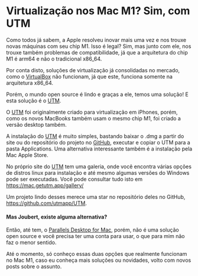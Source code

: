 # Virtualização nos Mac M1? Sim, com UTM

Como todos já sabem, a Apple resolveu inovar mais uma vez e nos trouxe novas máquinas com seu chip M1. Isso é legal? Sim, mas junto com ele, nos trouxe também problemas de compatibilidade, já que a arquitetura do chip M1 é arm64 e não o tradicional x86_64.

Por conta disto, soluções de virtualização já consolidadas no mercado, como o [VirtualBox](https://www.virtualbox.org/) não funcionam, já que este, funciona somente na arquitetura x86_64.

Porém, o mundo open source é lindo e graças a ele, temos uma solução! E esta solução é o [UTM](https://mac.getutm.app).

O [UTM](https://mac.getutm.app) foi originalmente criado para virtualização em iPhones, porém, como os novos MacBooks também usam o mesmo chip M1, foi criado a versão desktop também.

A instalação do [UTM](https://mac.getutm.app) é muito simples, bastando baixar o .dmg a partir do site ou do repositório do projeto no [GitHub](https://github.com/utmapp/UTM), executar e copiar o UTM para a pasta Applications. Uma alternativa interessante também é a instalação pela Mac Apple Store.

No próprio site do [UTM](https://mac.getutm.app) tem uma galeria, onde você encontra várias opções de distros linux para instalação e até mesmo algumas versões do Windows pode ser executadas. Você pode consultar tudo isto em https://mac.getutm.app/gallery/

Um projeto lindo desses merece uma star no repositório deles no GitHub, https://github.com/utmapp/UTM.

#### Mas Joubert, existe alguma alternativa?

Então, até tem, o [Parallels Desktop for Mac](https://www.parallels.com/blogs/parallels-desktop-apple-silicon-mac/), porém, não é uma solução open source e você precisa ter uma conta para usar, o que para mim não faz o menor sentido.

Até o momento, só conheço essas duas opções que realmente funcionam no Mac M1, caso eu conheça mais soluções ou novidades, volto com novos posts sobre o assunto.
